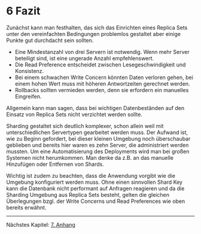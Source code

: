 # 6 Fazit

Zunächst kann man festhalten, das sich das Einrichten eines Replica Sets unter den vereinfachten Bedingungen problemlos gestaltet aber einige Punkte gut durchdacht sein sollten.

- Eine Mindestanzahl von drei Servern ist notwendig. Wenn mehr Server beteiligt sind, ist eine ungerade Anzahl empfehlenswert.
- Die Read Preference entscheidet zwischen Lesegeschwindigkeit und Konsistenz.
- Bei einem schwachen Write Concern könnten Daten verloren gehen, bei einem hohen Wert muss mit höheren Antwortzeiten gerechnet werden. 
- Rollbacks sollten vermieden werden, denn sie erfordern ein manuelles Eingreifen.

Allgemein kann man sagen, dass bei wichtigen Datenbeständen auf den Einsatz von Replica Sets nicht verzichtet werden sollte.

Sharding gestaltet sich deutlich komplexer, schon allein weil mit unterschiedlichen Servertypen gearbeitet werden muss.
Der Aufwand ist, wie zu Beginn gefordert, bei dieser kleinen Umgebung noch überschaubar geblieben und bereits hier waren es zehn Server, die administriert werden mussten.
Um eine Automatisierung des Deployments wird man bei großen Systemen nicht herumkommen. Man denke da z.B. an das manuelle Hinzufügen oder Entfernen von Shards. 

Wichtig ist zudem zu beachten, dass die Anwendung vorgibt wie die Umgebung konfiguriert werden muss. Ohne einen sinnvollen Shard Key kann die Datenbank nicht performant auf Anfragen reagieren und da die Sharding Umgebung aus Replica Sets besteht, gelten die gleichen Überlegungen bzgl. der Write Concerns und Read Preferences wie oben bereits erwähnt.
***

[kap7]:  ./07_anhang.md "Anhang"


Nächstes Kapitel: [7. Anhang][kap7]  
